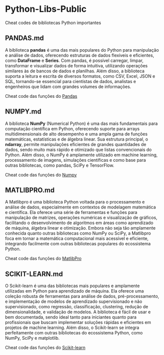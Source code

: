 # Python-Libs-Public
 Cheat codes de bibliotecas Python importantes
 
## PANDAS.md
A biblioteca **pandas** é uma das mais populares do Python para manipulação e análise de dados, oferecendo estruturas de dados flexíveis e eficientes, como **DataFrame** e **Series**. Com pandas, é possível carregar, limpar, transformar e visualizar dados de forma intuitiva, utilizando operações similares às de bancos de dados e planilhas. Além disso, a biblioteca suporta a leitura e escrita de diversos formatos, como CSV, Excel, JSON e SQL, tornando-se essencial para cientistas de dados, analistas e engenheiros que lidam com grandes volumes de informações.

Cheat code das funções do [Pandas](https://github.com/ML-Passionate/Python-Libs-Public/blob/main/Pandas.MD)

## NUMPY.md
A biblioteca **NumPy** (Numerical Python) é uma das mais fundamentais para computação científica em Python, oferecendo suporte para arrays multidimensionais de alto desempenho e uma ampla gama de funções matemáticas, estatísticas e de álgebra linear. Sua estrutura principal, o **ndarray**, permite manipulações eficientes de grandes quantidades de dados, sendo muito mais rápido e otimizado que listas convencionais do Python. Além disso, o NumPy é amplamente utilizado em machine learning, processamento de imagens, simulações científicas e como base para outras bibliotecas, como pandas, SciPy e TensorFlow.

Cheat code das funções do [Numpy](https://github.com/ML-Passionate/Python-Libs-Public/blob/main/Numpy.MD)

## MATLIBPRO.md
A Matlibpro é uma biblioteca Python voltada para o processamento e análise de dados, especialmente em contextos de modelagem matemática e científica. Ela oferece uma série de ferramentas e funções para manipulação de matrizes, operações numéricas e visualização de gráficos, facilitando o desenvolvimento de algoritmos em áreas como aprendizado de máquina, álgebra linear e otimização. Embora não seja tão amplamente conhecida quanto outras bibliotecas como NumPy ou SciPy, a Matlibpro foca em tornar a matemática computacional mais acessível e eficiente, integrando facilmente com outras bibliotecas populares do ecossistema Python.

Cheat code das funções do [MatlibPro](https://github.com/ML-Passionate/Python-Libs-Public/blob/main/Matlibpro.MD)

## SCIKIT-LEARN.md
O Scikit-learn é uma das bibliotecas mais populares e amplamente utilizadas em Python para aprendizado de máquina. Ela oferece uma coleção robusta de ferramentas para análise de dados, pré-processamento, e implementação de modelos de aprendizado supervisionado e não supervisionado, como regressão, classificação, clustering, redução de dimensionalidade, e validação de modelos. A biblioteca é fácil de usar e bem documentada, sendo ideal tanto para iniciantes quanto para profissionais que buscam implementar soluções rápidas e eficientes em projetos de machine learning. Além disso, o Scikit-learn se integra perfeitamente com outras bibliotecas do ecossistema Python, como NumPy, SciPy e matplotlib.

Cheat code das funções do [Scikit-learn](https://github.com/ML-Passionate/Python-Libs-Public/blob/main/Scikit-Learn.MD)

